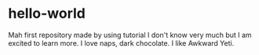 # hello-world
Mah first repository made by using tutorial
I don't know very much but I am excited to learn more. I love naps, dark chocolate. I like Awkward Yeti.
